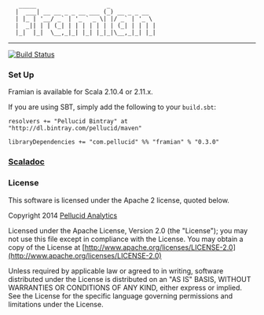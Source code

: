 
```
   _____                    _
  |  ___| __ __ _ _ __ ___ (_) __ _ _ __
  | |_ | '__/ _` | '_ ` _ \| |/ _` | '_ \
  |  _|| | | (_| | | | | | | | (_| | | | |
  |_|  |_|  \__,_|_| |_| |_|_|\__,_|_| |_|
```

---

[![Build Status](https://travis-ci.org/pellucidanalytics/framian.svg?branch=master)](https://travis-ci.org/pellucidanalytics/framian)

### Set Up

Framian is available for Scala 2.10.4 or 2.11.x.

If you are using SBT, simply add the following to your `build.sbt`:

    resolvers += "Pellucid Bintray" at "http://dl.bintray.com/pellucid/maven"
    
    libraryDependencies += "com.pellucid" %% "framian" % "0.3.0"
    
### [Scaladoc](https://pellucidanalytics.github.io/framian/api/current/index.html#framian.package)

### License

This software is licensed under the Apache 2 license, quoted below.

Copyright 2014 [Pellucid Analytics](http://www.pellucid.com/)

Licensed under the Apache License, Version 2.0 (the "License"); you may not use this file except in compliance with the License. You may obtain a copy of the License at [http://www.apache.org/licenses/LICENSE-2.0](http://www.apache.org/licenses/LICENSE-2.0)

Unless required by applicable law or agreed to in writing, software distributed under the License is distributed on an "AS IS" BASIS, WITHOUT WARRANTIES OR CONDITIONS OF ANY KIND, either express or implied. See the License for the specific language governing permissions and limitations under the License.
